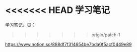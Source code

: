 <<<<<<< HEAD
学习笔记
=======
学习笔记，见：
>>>>>>> origin/patch-1

https://www.notion.so/888df7f314654be7bda0f5acf0449e89
